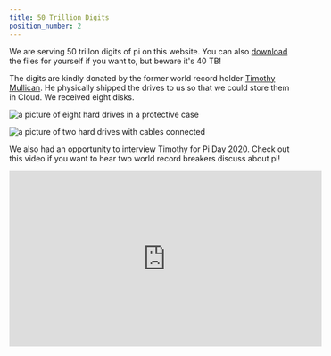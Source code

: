 ```yaml
---
title: 50 Trillion Digits
position_number: 2
---
```


We are serving 50 trillon digits of pi on this website. You can also [download](http://storage.googleapis.com/pi50t/index.html) the files for yourself if you want to, but beware it's 40 TB!

The digits are kindly donated by the former world record holder [Timothy Mullican](https://blog.timothymullican.com/calculating-pi-my-attempt-breaking-pi-record). He physically shipped the drives to us so that we could store them in Cloud. We received eight disks.

![a picture of eight hard drives in a protective case](images/50t-hdd.jpg)

![a picture of two hard drives with cables connected](images/50t-reading.jpg)

We also had an opportunity to interview Timothy for Pi Day 2020. Check out this video if you want to hear two world record breakers discuss about pi!

<iframe width="560" height="315" src="https://www.youtube.com/embed/UNnQ6eatl28" frameborder="0" allow="accelerometer; autoplay; encrypted-media; gyroscope; picture-in-picture" allowfullscreen></iframe>
